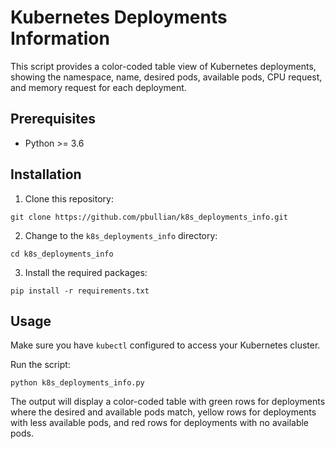 # Kubernetes Deployments Information

This script provides a color-coded table view of Kubernetes deployments, showing the namespace, name, desired pods, available pods, CPU request, and memory request for each deployment.

## Prerequisites

- Python >= 3.6

## Installation

1. Clone this repository:

```git clone https://github.com/pbullian/k8s_deployments_info.git```

2. Change to the `k8s_deployments_info` directory:

```cd k8s_deployments_info```

3. Install the required packages:

```pip install -r requirements.txt```


## Usage

Make sure you have `kubectl` configured to access your Kubernetes cluster.

Run the script:

```python k8s_deployments_info.py```


The output will display a color-coded table with green rows for deployments where the desired and available pods match, yellow rows for deployments with less available pods, and red rows for deployments with no available pods.
